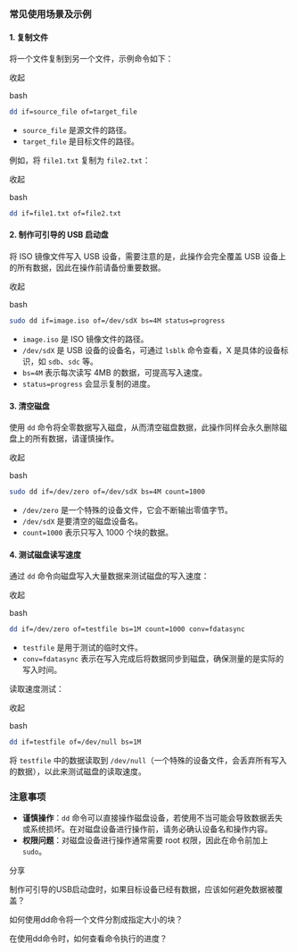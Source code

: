 ### 常见使用场景及示例

#### 1. 复制文件

将一个文件复制到另一个文件，示例命令如下：

收起



bash

```bash
dd if=source_file of=target_file
```

- `source_file` 是源文件的路径。
- `target_file` 是目标文件的路径。

例如，将 `file1.txt` 复制为 `file2.txt`：

收起



bash

```bash
dd if=file1.txt of=file2.txt
```

#### 2. 制作可引导的 USB 启动盘

将 ISO 镜像文件写入 USB 设备，需要注意的是，此操作会完全覆盖 USB 设备上的所有数据，因此在操作前请备份重要数据。

收起



bash

```bash
sudo dd if=image.iso of=/dev/sdX bs=4M status=progress
```

- `image.iso` 是 ISO 镜像文件的路径。
- `/dev/sdX` 是 USB 设备的设备名，可通过 `lsblk` 命令查看，X 是具体的设备标识，如 `sdb`、`sdc` 等。
- `bs=4M` 表示每次读写 4MB 的数据，可提高写入速度。
- `status=progress` 会显示复制的进度。

#### 3. 清空磁盘

使用 `dd` 命令将全零数据写入磁盘，从而清空磁盘数据，此操作同样会永久删除磁盘上的所有数据，请谨慎操作。

收起



bash









```bash
sudo dd if=/dev/zero of=/dev/sdX bs=4M count=1000
```

- `/dev/zero` 是一个特殊的设备文件，它会不断输出零值字节。
- `/dev/sdX` 是要清空的磁盘设备名。
- `count=1000` 表示只写入 1000 个块的数据。

#### 4. 测试磁盘读写速度

通过 `dd` 命令向磁盘写入大量数据来测试磁盘的写入速度：

收起



bash









```bash
dd if=/dev/zero of=testfile bs=1M count=1000 conv=fdatasync
```

- `testfile` 是用于测试的临时文件。
- `conv=fdatasync` 表示在写入完成后将数据同步到磁盘，确保测量的是实际的写入时间。

读取速度测试：

收起



bash









```bash
dd if=testfile of=/dev/null bs=1M
```

将 `testfile` 中的数据读取到 `/dev/null`（一个特殊的设备文件，会丢弃所有写入的数据），以此来测试磁盘的读取速度。

### 注意事项

- **谨慎操作**：`dd` 命令可以直接操作磁盘设备，若使用不当可能会导致数据丢失或系统损坏。在对磁盘设备进行操作前，请务必确认设备名和操作内容。
- **权限问题**：对磁盘设备进行操作通常需要 root 权限，因此在命令前加上 `sudo`。



分享



制作可引导的USB启动盘时，如果目标设备已经有数据，应该如何避免数据被覆盖？

如何使用dd命令将一个文件分割成指定大小的块？

在使用dd命令时，如何查看命令执行的进度？